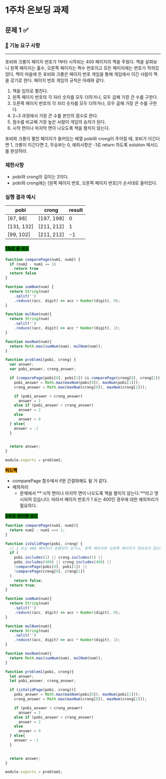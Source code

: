 # 1주차 온보딩 과제

## 문제 1 ✅

### [🚀](https://github.com/Gyeong3un2-s-Woowacourse-Practice/javascript-onboarding/blob/main/docs/PROBLEM1.md#-%EA%B8%B0%EB%8A%A5-%EC%9A%94%EA%B5%AC-%EC%82%AC%ED%95%AD) 기능 요구 사항

***

포비와 크롱이 페이지 번호가 1부터 시작되는 400 페이지의 책을 주웠다. 책을 살펴보니 왼쪽 페이지는 홀수, 오른쪽 페이지는 짝수 번호이고 모든 페이지에는 번호가 적혀있었다. 책이 마음에 든 포비와 크롱은 페이지 번호 게임을 통해 게임에서 이긴 사람이 책을 갖기로 한다. 페이지 번호 게임의 규칙은 아래와 같다.

1. 책을 임의로 펼친다.
2. 왼쪽 페이지 번호의 각 자리 숫자를 모두 더하거나, 모두 곱해 가장 큰 수를 구한다.
3. 오른쪽 페이지 번호의 각 자리 숫자를 모두 더하거나, 모두 곱해 가장 큰 수를 구한다.
4. 2\~3 과정에서 가장 큰 수를 본인의 점수로 한다.
5. 점수를 비교해 가장 높은 사람이 게임의 승자가 된다.
6. 시작 면이나 마지막 면이 나오도록 책을 펼치지 않는다.

포비와 크롱이 펼친 페이지가 들어있는 배열 pobi와 crong이 주어질 때, 포비가 이긴다면 1, 크롱이 이긴다면 2, 무승부는 0, 예외사항은 -1로 return 하도록 solution 메서드를 완성하라.

### 제한사항 <a href="#user-content" id="user-content"></a>

* pobi와 crong의 길이는 2이다.
* pobi와 crong에는 \[왼쪽 페이지 번호, 오른쪽 페이지 번호]가 순서대로 들어있다.

### 실행 결과 예시 <a href="#user-content" id="user-content"></a>

| pobi        | crong       | result |
| ----------- | ----------- | ------ |
| \[97, 98]   | \[197, 198] | 0      |
| \[131, 132] | \[211, 212] | 1      |
| \[99, 102]  | \[211, 212] | -1     |



#### &#x20;<mark style="background-color:green;">1차로 푼 코드</mark>&#x20;

```javascript
function comparePage(num1, num2) {
  if (num2 - num1 == 1) 
    return true
  return false
}

function sumNum(num) {
  return String(num)
    .split('')
    .reduce((acc, digit) => acc + Number(digit), 0);
}

function mulNum(num){
  return String(num)
    .split('')
    .reduce((acc, digit) => acc * Number(digit), 1);
}

function maxNum(num){
  return Math.max(sumNum(num), mulNum(num));
}

function problem1(pobi, crong) {
  var answer;
  var pobi_answer, crong_answer;

  if (comparePage(pobi[0], pobi[1]) && comparePage(crong[0], crong[1])){
    pobi_answer = Math.max(maxNum(pobi[0]), maxNum(pobi[1]));
    crong_answer = Math.max(maxNum(crong[0]), maxNum(crong[1]));

    if (pobi_answer > crong_answer)
      answer = 1
    else if (pobi_answer < crong_answer)
      answer = 2
    else 
      answer = 0
  } else{
    answer = -1
  }
  

  return answer;
}

module.exports = problem1;
```

&#x20;<mark style="background-color:orange;">**피드백**</mark>&#x20;

* comparePage 함수에서 if문 간결화해도 될 거 같다.
* 예외처리
  * 문제에서 **'시작 면이나 마지막 면이 나오도록 책을 펼치지 않는다.'**라고 명시되어 있습니다. 따라서 페이지 번호가 1 또는 400인 경우에 대한 예외처리가 필요하다.



&#x20;<mark style="background-color:green;">**2차로 정리한 코드**</mark>&#x20;

```javascript
function comparePage(num1, num2){
  return num2 - num1 === 1;
}

function isValidPage(pobi, crong) {
  // 1 또는 400 페이지가 포함되어 있거나, 왼쪽 페이지와 오른쪽 페이지가 연속되지 않으면 false 변환
  if (
    pobi.includes(1) || crong.includes(1) ||
    pobi.includes(400) || crong.includes(400) ||
    !comparePage(pobi[0], pobi[1]) ||
    !comparePage(crong[0], crong[1])
  ) 
    return false;
  return true;
}

function sumNum(num){
  return String(num)
    .split('')
    .reduce((acc, digit) => acc + Number(digit), 0);
}

function mulNum(num){
  return String(num)
    .split('')
    .reduce((acc, digit) => acc * Number(digit), 1);
}

function maxNum(num){
  return Math.max(sumNum(num), mulNum(num));
}

function problem1(pobi, crong){
  let answer;
  let pobi_answer, crong_answer;

  if (isValidPage(pobi, crong)){
    pobi_answer = Math.max(maxNum(pobi[0]), maxNum(pobi[1]));
    crong_answer = Math.max(maxNum(crong[0]), maxNum(crong[1]));

    if (pobi_answer > crong_answer)
      answer = 1
    else if (pobi_answer < crong_answer)
      answer = 2
    else 
      answer = 0
  } else{
    answer = -1
  }
  

  return answer;
}

module.exports = problem1;
```



